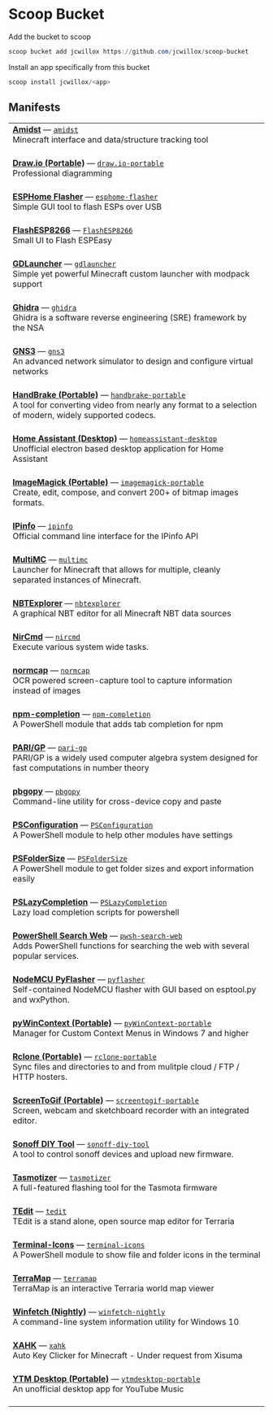 # Scoop Bucket

Add the bucket to scoop

```powershell
scoop bucket add jcwillox https://github.com/jcwillox/scoop-bucket
```

Install an app specifically from this bucket

```powershell
scoop install jcwillox/<app>
```

## Manifests

<table>
<tr><td><a href='https://github.com/toolbox4minecraft/amidst'><b>Amidst</b></a> — <a href='bucket/amidst.json'><code>amidst</code></a> <br> Minecraft interface and data/structure tracking tool <br><br></td></tr>
<tr><td><a href='https://www.draw.io'><b>Draw.io (Portable)</b></a> — <a href='bucket/draw.io-portable.json'><code>draw.io-portable</code></a> <br> Professional diagramming <br><br></td></tr>
<tr><td><a href='https://github.com/esphome/esphome-flasher'><b>ESPHome Flasher</b></a> — <a href='bucket/esphome-flasher.json'><code>esphome-flasher</code></a> <br> Simple GUI tool to flash ESPs over USB <br><br></td></tr>
<tr><td><a href='https://github.com/BattloXX/ESPEasyFlasher'><b>FlashESP8266</b></a> — <a href='bucket/FlashESP8266.json'><code>FlashESP8266</code></a> <br> Small UI to Flash ESPEasy <br><br></td></tr>
<tr><td><a href='https://gdevs.io/'><b>GDLauncher</b></a> — <a href='bucket/gdlauncher.json'><code>gdlauncher</code></a> <br> Simple yet powerful Minecraft custom launcher with modpack support <br><br></td></tr>
<tr><td><a href='https://ghidra-sre.org/'><b>Ghidra</b></a> — <a href='bucket/ghidra.json'><code>ghidra</code></a> <br> Ghidra is a software reverse engineering (SRE) framework by the NSA <br><br></td></tr>
<tr><td><a href='https://gns3.com'><b>GNS3</b></a> — <a href='bucket/gns3.json'><code>gns3</code></a> <br> An advanced network simulator to design and configure virtual networks <br><br></td></tr>
<tr><td><a href='https://handbrake.fr'><b>HandBrake (Portable)</b></a> — <a href='bucket/handbrake-portable.json'><code>handbrake-portable</code></a> <br> A tool for converting video from nearly any format to a selection of modern, widely supported codecs. <br><br></td></tr>
<tr><td><a href='https://github.com/mrvnklm/homeassistant-desktop'><b>Home Assistant (Desktop)</b></a> — <a href='bucket/homeassistant-desktop.json'><code>homeassistant-desktop</code></a> <br> Unofficial electron based desktop application for Home Assistant <br><br></td></tr>
<tr><td><a href='https://imagemagick.org/'><b>ImageMagick (Portable)</b></a> — <a href='bucket/imagemagick-portable.json'><code>imagemagick-portable</code></a> <br> Create, edit, compose, and convert 200+ of bitmap images formats. <br><br></td></tr>
<tr><td><a href='https://github.com/ipinfo/cli'><b>IPinfo</b></a> — <a href='bucket/ipinfo.json'><code>ipinfo</code></a> <br> Official command line interface for the IPinfo API <br><br></td></tr>
<tr><td><a href='https://multimc.org/'><b>MultiMC</b></a> — <a href='bucket/multimc.json'><code>multimc</code></a> <br> Launcher for Minecraft that allows for multiple, cleanly separated instances of Minecraft. <br><br></td></tr>
<tr><td><a href='https://github.com/jaquadro/NBTExplorer'><b>NBTExplorer</b></a> — <a href='bucket/nbtexplorer.json'><code>nbtexplorer</code></a> <br> A graphical NBT editor for all Minecraft NBT data sources <br><br></td></tr>
<tr><td><a href='https://www.nirsoft.net/utils/nircmd.html'><b>NirCmd</b></a> — <a href='bucket/nircmd.json'><code>nircmd</code></a> <br> Execute various system wide tasks. <br><br></td></tr>
<tr><td><a href='https://github.com/dynobo/normcap'><b>normcap</b></a> — <a href='bucket/normcap.json'><code>normcap</code></a> <br> OCR powered screen-capture tool to capture information instead of images <br><br></td></tr>
<tr><td><a href='https://github.com/PowerShell-Completion/npm-completion'><b>npm-completion</b></a> — <a href='bucket/npm-completion.json'><code>npm-completion</code></a> <br> A PowerShell module that adds tab completion for npm <br><br></td></tr>
<tr><td><a href='https://pari.math.u-bordeaux.fr/'><b>PARI/GP</b></a> — <a href='bucket/pari-gp.json'><code>pari-gp</code></a> <br> PARI/GP is a widely used computer algebra system designed for fast computations in number theory <br><br></td></tr>
<tr><td><a href='https://github.com/nakabonne/pbgopy'><b>pbgopy</b></a> — <a href='bucket/pbgopy.json'><code>pbgopy</code></a> <br> Command-line utility for cross-device copy and paste <br><br></td></tr>
<tr><td><a href='https://github.com/PoshCode/Configuration'><b>PSConfiguration</b></a> — <a href='bucket/PSConfiguration.json'><code>PSConfiguration</code></a> <br> A PowerShell module to help other modules have settings <br><br></td></tr>
<tr><td><a href='https://github.com/gngrninja/PSFolderSize'><b>PSFolderSize</b></a> — <a href='bucket/PSFolderSize.json'><code>PSFolderSize</code></a> <br> A PowerShell module to get folder sizes and export information easily <br><br></td></tr>
<tr><td><a href='https://github.com/Cologler/PSLazyCompletion'><b>PSLazyCompletion</b></a> — <a href='bucket/PSLazyCompletion.json'><code>PSLazyCompletion</code></a> <br> Lazy load completion scripts for powershell <br><br></td></tr>
<tr><td><a href='https://github.com/jcwillox/pwsh-search-web'><b>PowerShell Search Web</b></a> — <a href='bucket/pwsh-search-web.json'><code>pwsh-search-web</code></a> <br> Adds PowerShell functions for searching the web with several popular services. <br><br></td></tr>
<tr><td><a href='https://github.com/marcelstoer/nodemcu-pyflasher'><b>NodeMCU PyFlasher</b></a> — <a href='bucket/pyflasher.json'><code>pyflasher</code></a> <br> Self-contained NodeMCU flasher with GUI based on esptool.py and wxPython. <br><br></td></tr>
<tr><td><a href='https://github.com/VodBox/pyWinContext'><b>pyWinContext (Portable)</b></a> — <a href='bucket/pyWinContext-portable.json'><code>pyWinContext-portable</code></a> <br> Manager for Custom Context Menus in Windows 7 and higher <br><br></td></tr>
<tr><td><a href='https://rclone.org'><b>Rclone (Portable)</b></a> — <a href='bucket/rclone-portable.json'><code>rclone-portable</code></a> <br> Sync files and directories to and from mulitple cloud / FTP / HTTP hosters. <br><br></td></tr>
<tr><td><a href='https://www.screentogif.com/'><b>ScreenToGif (Portable)</b></a> — <a href='bucket/screentogif-portable.json'><code>screentogif-portable</code></a> <br> Screen, webcam and sketchboard recorder with an integrated editor. <br><br></td></tr>
<tr><td><a href='https://github.com/itead/Sonoff_Devices_DIY_Tools'><b>Sonoff DIY Tool</b></a> — <a href='bucket/sonoff-diy-tool.json'><code>sonoff-diy-tool</code></a> <br> A tool to control sonoff devices and upload new firmware. <br><br></td></tr>
<tr><td><a href='https://github.com/tasmota/tasmotizer'><b>Tasmotizer</b></a> — <a href='bucket/tasmotizer.json'><code>tasmotizer</code></a> <br> A full-featured flashing tool for the Tasmota firmware <br><br></td></tr>
<tr><td><a href='https://github.com/TEdit/Terraria-Map-Editor'><b>TEdit</b></a> — <a href='bucket/tedit.json'><code>tedit</code></a> <br> TEdit is a stand alone, open source map editor for Terraria <br><br></td></tr>
<tr><td><a href='https://github.com/devblackops/Terminal-Icons'><b>Terminal-Icons</b></a> — <a href='bucket/terminal-icons.json'><code>terminal-icons</code></a> <br> A PowerShell module to show file and folder icons in the terminal <br><br></td></tr>
<tr><td><a href='https://terramap.github.io/windows.html'><b>TerraMap</b></a> — <a href='bucket/terramap.json'><code>terramap</code></a> <br> TerraMap is an interactive Terraria world map viewer <br><br></td></tr>
<tr><td><a href='https://github.com/lptstr/winfetch'><b>Winfetch (Nightly)</b></a> — <a href='bucket/winfetch-nightly.json'><code>winfetch-nightly</code></a> <br> A command-line system information utility for Windows 10 <br><br></td></tr>
<tr><td><a href='https://github.com/monpjc/XAHK'><b>XAHK</b></a> — <a href='bucket/xahk.json'><code>xahk</code></a> <br> Auto Key Clicker for Minecraft - Under request from Xisuma <br><br></td></tr>
<tr><td><a href='https://ytmdesktop.app'><b>YTM Desktop (Portable)</b></a> — <a href='bucket/ytmdesktop-portable.json'><code>ytmdesktop-portable</code></a> <br> An unofficial desktop app for YouTube Music <br><br></td></tr>
</table>
